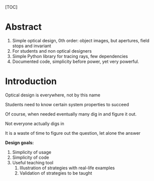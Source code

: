 [TOC]

# Abstract

1. Simple optical design, 0th order: object images, but apertures, field stops and invariant
2. For students and non optical designers
3. Simple Python library for tracing rays, few dependencies
4. Documented code, simplicity before power, yet very powerful.

# Introduction

Optical design is everywhere, not by this name

Students need to know certain system properties to succeed

Of course, when needed eventually many dig in and figure it out.

Not everyone actually digs in

It is a waste of time to figure out the question, let alone the answer

**Design goals:** 

1. Simplicity of usage
2. Simplicity of code
3. Useful teaching tool
    1. Illustration of strategies with real-life examples
    2. Validation of strategies to be taught



